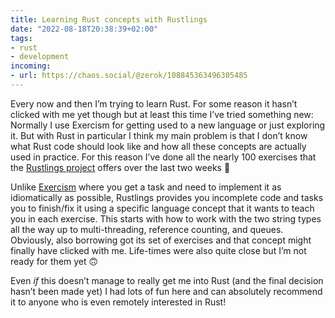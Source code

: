 ```yaml
---
title: Learning Rust concepts with Rustlings
date: "2022-08-18T20:38:39+02:00"
tags:
- rust
- development
incoming:
- url: https://chaos.social/@zerok/108845363496305485  
---
```


Every now and then I’m trying to learn Rust. For some reason it hasn’t clicked with me yet though but at least this time I’ve tried something new: Normally I use Exercism for getting used to a new language or just exploring it. But with Rust in particular I think my main problem is that I don’t know what Rust code should look like and how all these concepts are actually used in practice. For this reason I’ve done all the nearly 100 exercises that the [Rustlings project](https://github.com/rust-lang/rustlings) offers over the last two weeks 🙂

Unlike [Exercism](https://exercism.org/tracks/rust) where you get a task and need to implement it as idiomatically as possible, Rustlings provides you incomplete code and tasks you to finish/fix it using a specific language concept that it wants to teach you in each exercise. This starts with how to work with the two string types all the way up to multi-threading, reference counting, and queues. Obviously, also borrowing got its set of exercises and that concept might finally have clicked with me. Life-times were also quite close but I’m not ready for them yet 🙃

Even *if* this doesn’t manage to really get me into Rust (and the final decision hasn’t been made yet) I had lots of fun here and can absolutely recommend it to anyone who is even remotely interested in Rust!
